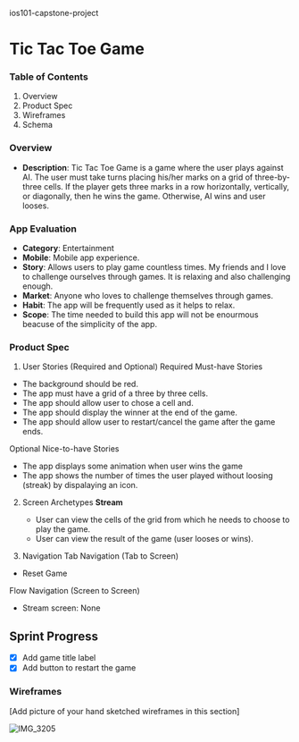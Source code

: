 ios101-capstone-project
# Tic Tac Toe Game

### Table of Contents
1. Overview
2. Product Spec
3. Wireframes
4. Schema


### Overview
- **Description**: Tic Tac Toe Game is a game where the user plays against AI. The user must take turns placing his/her marks on a grid of three-by-three cells. If the player gets three marks in a row horizontally, vertically, or diagonally, then he wins the game. Otherwise, AI wins and user looses.

### App Evaluation
- **Category**: Entertainment
- **Mobile**: Mobile app experience.
- **Story**: Allows users to play game countless times. My friends and I love to challenge ourselves through games. It is relaxing and also challenging enough.
- **Market**: Anyone who loves to challenge themselves through games.
- **Habit**: The app will be frequently used as it helps to relax.
- **Scope**: The time needed to build this app will not be enourmous beacuse of the simplicity of the app.

### Product Spec
1. User Stories (Required and Optional)
Required Must-have Stories
- The background should be red.
- The app must have a grid of a three by three cells.
- The app should allow user to chose a cell and.
- The app should display the winner at the end of the game.
- The app should allow user to restart/cancel the game after the game ends.

Optional Nice-to-have Stories
- The app displays some animation when user wins the game
- The app shows the number of times the user played without loosing (streak) by dispalaying an icon.

2. Screen Archetypes
**Stream**
    - User can view the cells of the grid from which he needs to choose to play the game.
    - User can view the result of the game (user looses or wins).

3. Navigation
Tab Navigation (Tab to Screen)
- Reset Game

Flow Navigation (Screen to Screen)
- Stream screen: None

## Sprint Progress
- [x] Add game title label
- [x] Add button to restart the game
      
### Wireframes
[Add picture of your hand sketched wireframes in this section]

![IMG_3205](https://github.com/sytraore/ios101-capstone-project/assets/132951255/c78f245a-f4d4-42da-a6d1-5fbaaa9a891e)


